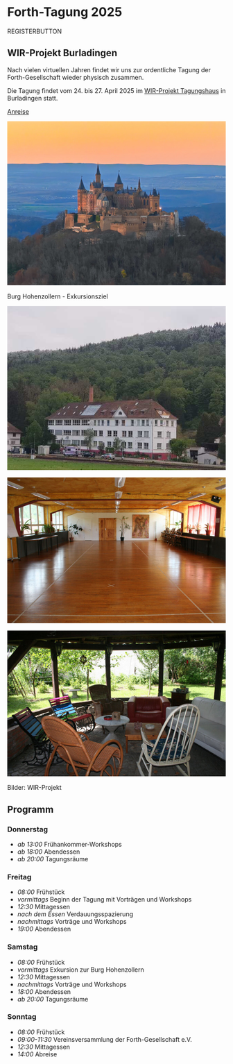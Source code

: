 # Forth-Tagung 2025
REGISTERBUTTON
## WIR-Projekt Burladingen
Nach vielen virtuellen Jahren findet wir uns zur ordentliche Tagung der Forth-Gesellschaft wieder physisch zusammen.

Die Tagung findet vom 24.  bis 27.  April 2025 im [WIR-Projekt Tagungshaus](https://www.wir-projekt.de) in
Burladingen statt.

[Anreise](https://www.wir-projekt.de/tagungshaus/so-finden-sie-uns/)

![0](/images/2025/burg-hohenzollern-klein.jpg)

Burg Hohenzollern - Exkursionsziel

![1](/images/2025/wir00.jpg)

![2](/images/2025/wir01.jpg)

![3](/images/2025/wir02.jpg)

Bilder: WIR-Projekt

## Programm

### Donnerstag
- _ab 13:00_ Frühankommer-Workshops
- _ab 18:00_ Abendessen
- _ab 20:00_ Tagungsräume

### Freitag
- _08:00_ Frühstück
- _vormittags_ Beginn der Tagung mit Vorträgen und Workshops
- _12:30_ Mittagessen
- _nach dem Essen_ Verdauungsspazierung
- _nachmittags_ Vorträge und Workshops
- _19:00_ Abendessen

### Samstag
- _08:00_ Frühstück
- _vormittags_ Exkursion zur Burg Hohenzollern
- _12:30_ Mittagessen
- _nachmittags_ Vorträge und Workshops
- _18:00_ Abendessen
- _ab 20:00_ Tagungsräume

### Sonntag
- _08:00_ Frühstück
- _09:00-11:30_ Vereinsversammlung der Forth-Gesellschaft e.V.
- _12:30_ Mittagessen
- _14:00_ Abreise

